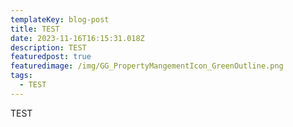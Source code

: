 ```yaml
---
templateKey: blog-post
title: TEST
date: 2023-11-16T16:15:31.018Z
description: TEST
featuredpost: true
featuredimage: /img/GG_PropertyMangementIcon_GreenOutline.png
tags:
  - TEST
---
```

T﻿EST